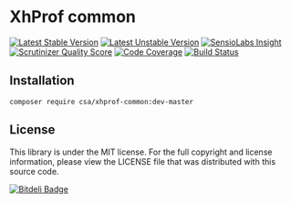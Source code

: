 XhProf common
=============

[![Latest Stable Version](https://poser.pugx.org/csa/xhprof-common/v/stable.png)](https://packagist.org/packages/csa/xhprof-common "Latest Stable Version")
[![Latest Unstable Version](https://poser.pugx.org/csa/xhprof-common/v/unstable.png)](https://packagist.org/packages/csa/xhprof-common "Latest Unstable Version")
[![SensioLabs Insight](https://insight.sensiolabs.com/projects/0c39baea-1a0e-4fcc-bd4c-c21d466bb496/mini.png)](https://insight.sensiolabs.com/projects/0c39baea-1a0e-4fcc-bd4c-c21d466bb496 "SensioLabs Insight")
[![Scrutinizer Quality Score](https://scrutinizer-ci.com/g/csarrazi/xhprof-common/badges/quality-score.png?s=4cc1f926cfc0f4c39596a0f6fa6dcd3b4f71a2ff)](https://scrutinizer-ci.com/g/csarrazi/xhprof-common/ "Scrutinizer Quality Score")
[![Code Coverage](https://scrutinizer-ci.com/g/csarrazi/xhprof-common/badges/coverage.png?s=4692c069ebf55516ee21c31ea1e69ae1112e0e98)](https://scrutinizer-ci.com/g/csarrazi/xhprof-common/ "Code Coverage")
[![Build Status](https://travis-ci.org/csarrazi/xhprof-common.png?branch=master)](https://travis-ci.org/csarrazi/xhprof-common "Build status")

Installation
------------

    composer require csa/xhprof-common:dev-master

License
-------

This library is under the MIT license. For the full copyright and license
information, please view the LICENSE file that was distributed with this source
code.

[![Bitdeli Badge](https://d2weczhvl823v0.cloudfront.net/csarrazi/xhprof-common/trend.png)](https://bitdeli.com/free "Bitdeli Badge")
